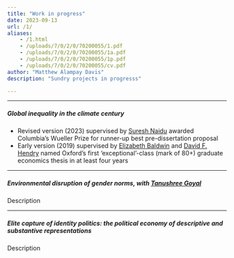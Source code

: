 ```yaml
---
title: "Work in progress" 
date: 2023-09-13
url: /1/
aliases: 
    - /1.html
    - /uploads/7/0/2/0/70200055/1.pdf
    - /uploads/7/0/2/0/70200055/1a.pdf
    - /uploads/7/0/2/0/70200055/1p.pdf
    - /uploads/7/0/2/0/70200055/cv.pdf
author: "Matthew Alampay Davis"
description: "Sundry projects in progresss" 

---
```


---

##### Global inequality in the climate century

+ Revised version (2023) supervised by [Suresh Naidu](https://sites.santafe.edu/~snaidu/) awarded Columbia’s Wueller Prize for runner-up best pre-dissertation proposal
+ Early version (2019) supervised by [Elizabeth Baldwin](http://elizabeth-baldwin.me.uk/) and [David F. Hendry](https://www.nuffield.ox.ac.uk/people/profiles/david-hendry/) named Oxford’s first ‘exceptional’-class (mark of 80+) graduate economics thesis in at least four years

---

##### Environmental disruption of gender norms, with [Tanushree Goyal](https://www.tanushreegoyal.com/)

Description

---

##### Elite capture of identity politics: the political economy of descriptive and substantive representations

Description